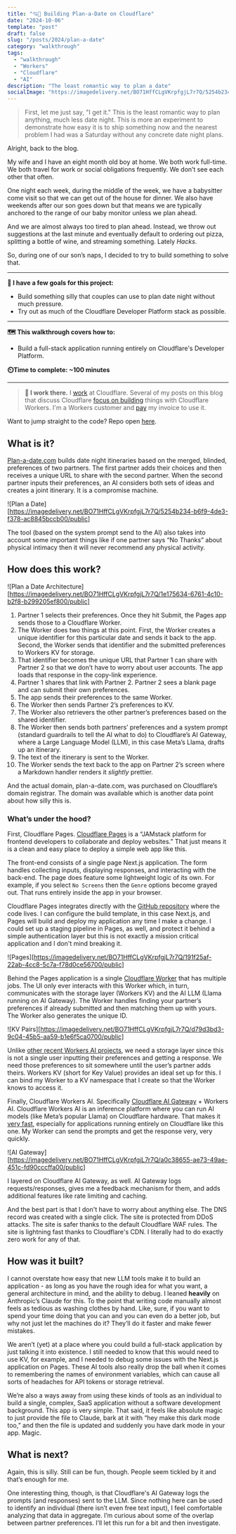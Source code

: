 ```yaml
---
title: "💘🤖 Building Plan-a-Date on Cloudflare"
date: "2024-10-06"
template: "post"
draft: false
slug: "/posts/2024/plan-a-date"
category: "walkthrough"
tags:
  - "walkthrough"
  - "Workers"
  - "Cloudflare"
  - "AI"
description: "The least romantic way to plan a date"
socialImage: "https://imagedelivery.net/BO71HffCLgVKrpfgjL7r7Q/5254b234-b6f9-4de3-f378-ac8845bccb00/public"
---
```


>First, let me just say, "I get it." This is the least romantic way to plan anything, much less date night. This is more an experiment to demonstrate how easy it is to ship something now and the nearest problem I had was a Saturday without any concrete date night plans.

Alright, back to the blog.

My wife and I have an eight month old boy at home. We both work full-time. We both travel for work or social obligations frequently. We don’t see each other that often.

One night each week, during the middle of the week, we have a babysitter come visit so that we can get out of the house for dinner. We also have weekends after our son goes down but that means we are typically anchored to the range of our baby monitor unless we plan ahead.

And we are almost always too tired to plan ahead. Instead, we throw out suggestions at the last minute and eventually default to ordering out pizza, splitting a bottle of wine, and streaming something. Lately *Hacks*.

So, during one of our son’s naps, I decided to try to build something to solve that.

---

**🎯 I have a few goals for this project:**

* Build something silly that couples can use to plan date night without much pressure.
* Try out as much of the Cloudflare Developer Platform stack as possible.

---

**🗺️ This walkthrough covers how to:**

* Build a full-stack application running entirely on Cloudflare's Developer Platform.

**⏲️Time to complete: ~100 minutes**

---

> **👔 I work there.** I [work](https://www.linkedin.com/in/samrhea/) at Cloudflare. Several of my posts on this blog that discuss Cloudflare [focus on building](https://blog.samrhea.com/tag/workers/) things with Cloudflare Workers. I'm a Workers customer and [pay](https://twitter.com/LakeAustinBlvd/status/1200380340382191617) my invoice to use it.

Want to jump straight to the code? Repo open [here](https://github.com/TownLake/DateNight).

## What is it?

[Plan-a-date.com](https://plan-a-date.com/) builds date night itineraries based on the merged, blinded, preferences of two partners. The first partner adds their choices and then receives a unique URL to share with the second partner. When the second partner inputs their preferences, an AI considers both sets of ideas and creates a joint itinerary. It is a compromise machine.

![Plan a Date][https://imagedelivery.net/BO71HffCLgVKrpfgjL7r7Q/5254b234-b6f9-4de3-f378-ac8845bccb00/public]

The tool (based on the system prompt send to the AI) also takes into account some important things like if one partner says “No Thanks” about physical intimacy then it will never recommend any physical activity.

## How does this work?

![Plan a Date Architecture][https://imagedelivery.net/BO71HffCLgVKrpfgjL7r7Q/1e175634-6761-4c10-b2f8-b299205ef800/public]

1. Partner 1 selects their preferences. Once they hit Submit, the Pages app sends those to a Cloudflare Worker.  
2. The Worker does two things at this point. First, the Worker creates a unique identifier for this particular date and sends it back to the app. Second, the Worker sends that identifier and the submitted preferences to Workers KV for storage.  
3. That identifier becomes the unique URL that Partner 1 can share with Partner 2 so that we don’t have to worry about user accounts. The app loads that response in the copy-link experience.  
4. Partner 1 shares that link with Partner 2\. Partner 2 sees a blank page and can submit their own preferences.  
5. The app sends their preferences to the same Worker.  
6. The Worker then sends Partner 2’s preferences to KV.  
7. The Worker also retrievers the other partner’s preferences based on the shared identifier.  
8. The Worker then sends both partners’ preferences and a system prompt (standard guardrails to tell the AI what to do) to Cloudflare’s AI Gateway, where a Large Language Model (LLM), in this case Meta’s Llama, drafts up an itinerary.  
9. The text of the itinerary is sent to the Worker.  
10. The Worker sends the text back to the app on Partner 2’s screen where a Markdown handler renders it *slightly* prettier.

And the actual domain, plan-a-date.com, was purchased on Cloudflare’s domain registrar. The domain was available which is another data point about how silly this is.

### What’s under the hood?

First, Cloudflare Pages. [Cloudflare Pages](https://pages.cloudflare.com/) is a “JAMstack platform for frontend developers to collaborate and deploy websites.” That just means it is a clean and easy place to deploy a simple web app like this.

The front-end consists of a single page Next.js application. The form handles collecting inputs, displaying responses, and interacting with the back-end. The page does feature some lightweight logic of its own. For example, if you select `No Screens` then the `Genre` options become grayed out. That runs entirely inside the app in your browser.

Cloudflare Pages integrates directly with the [GitHub repository](https://github.com/TownLake/DateNight) where the code lives. I can configure the build template, in this case Next.js, and Pages will build and deploy my application any time I make a change. I could set up a staging pipeline in Pages, as well, and protect it behind a simple authentication layer but this is not exactly a mission critical application and I don't mind breaking it.

![Pages][https://imagedelivery.net/BO71HffCLgVKrpfgjL7r7Q/191f25af-22ab-4cc8-5c7a-f78d0ce56700/public]

Behind the Pages application is a single [Cloudflare Worker](https://workers.cloudflare.com/) that has multiple jobs. The UI only ever interacts with this Worker which, in turn, communicates with the storage layer (Workers KV) and the AI LLM (Llama running on AI Gateway). The Worker handles finding your partner’s preferences if already submitted and then matching them up with yours. The Worker also generates the unique ID.

![KV Pairs][https://imagedelivery.net/BO71HffCLgVKrpfgjL7r7Q/d79d3bd3-9c04-45b5-aa59-b1e6f5ca0700/public]

Unlike [other recent Workers AI projects](https://lisbon-ai.samrhea.com/), we need a storage layer since this is not a single user inputting their preferences and getting a response. We need those preferences to sit somewhere until the user’s partner adds theirs. Workers KV (short for Key Value) provides an ideal set up for this. I can bind my Worker to a KV namespace that I create so that the Worker knows to access it.

Finally, Cloudflare Workers AI. Specifically [Cloudflare AI Gateway](https://developers.cloudflare.com/ai-gateway/) \+ Workers AI. Cloudflare Workers AI is an inference platform where you can run AI models (like Meta’s popular Llama) on Cloudflare hardware. That makes it [very fast](https://blog.cloudflare.com/workers-ai-bigger-better-faster), especially for applications running entirely on Cloudflare like this one. My Worker can send the prompts and get the response very, very quickly.

![AI Gateway][https://imagedelivery.net/BO71HffCLgVKrpfgjL7r7Q/a0c38655-ae73-49ae-451c-fd90cccffa00/public]

I layered on Cloudflare AI Gateway, as well. AI Gateway logs requests/responses, gives me a feedback mechanism for them, and adds additional features like rate limiting and caching.

And the best part is that I don't have to worry about anything else. The DNS record was created with a single click. The site is protected from DDoS attacks. The site is safer thanks to the default Cloudflare WAF rules. The site is lightning fast thanks to Cloudflare's CDN. I literally had to do exactly zero work for any of that.

## How was it built?

I cannot overstate how easy that new LLM tools make it to build an application - as long as you have the rough idea for what you want, a general architecture in mind, and the ability to debug. I leaned **heavily** on Anthropic’s Claude for this. To the point that writing code manually almost feels as tedious as washing clothes by hand. Like, sure, if you want to spend your time doing that you can and you can even do a better job, but why not just let the machines do it? They’ll do it faster and make fewer mistakes.

We aren’t (yet) at a place where you could build a full-stack application by just talking it into existence. I still needed to know that this would need to use KV, for example, and I needed to debug some issues with the Next.js application on Pages. These AI tools also really drop the ball when it comes to remembering the names of environment variables, which can cause all sorts of headaches for API tokens or storage retrieval.

We’re also a ways away from using these kinds of tools as an individual to build a single, complex, SaaS application without a software development background. This app is very simple. That said, it feels like absolute magic to just provide the file to Claude, bark at it with “hey make this dark mode too,” and then the file is updated and suddenly you have dark mode in your app. Magic.

## What is next?

Again, this is silly. Still can be fun, though. People seem tickled by it and that’s enough for me.

One interesting thing, though, is that Cloudflare's AI Gateway logs the prompts (and responses) sent to the LLM. Since nothing here can be used to identify an individual (there isn’t even free text input), I feel comfortable analyzing that data in aggregate. I’m curious about some of the overlap between partner preferences. I’ll let this run for a bit and then investigate.
